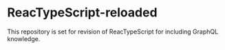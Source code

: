 # ReacTypeScript-reloaded
This repository is set for revision of ReacTypeScript for including GraphQL knowledge.
